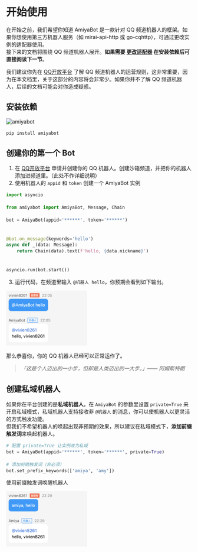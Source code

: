 # 开始使用

在开始之前，我们希望你知道 AmiyaBot 是一款针对 QQ 频道机器人的框架。如果你想使用第三方机器人服务（如 mirai-api-http 或
go-cqhttp），可通过更改实例的适配器使用。<br>
接下来的文档将围绕 QQ 频道机器人展开。**如果需要 [更改适配器](/develop/basic/selectAdapter)
在安装依赖后可直接阅读下一节**。

我们建议你先在 [QQ开放平台](https://bot.q.qq.com/wiki) 了解 QQ 频道机器人的运营规则，这非常重要，因为在本文档里，关于这部分的内容将会非常少。如果你并不了解
QQ
频道机器人，后续的文档可能会对你造成疑惑。

## 安装依赖

![amiyabot](https://img.shields.io/pypi/v/amiyabot)

```bash
pip install amiyabot
```

## 创建你的第一个 Bot

1. 在 [QQ开放平台](https://q.qq.com/) 申请并创建你的 QQ 机器人。创建沙箱频道，并把你的机器人添加进频道里。（此处不作详细说明）
2. 使用机器人的 `appid` 和 `token` 创建一个 AmiyaBot 实例

```python
import asyncio

from amiyabot import AmiyaBot, Message, Chain

bot = AmiyaBot(appid='******', token='******')


@bot.on_message(keywords='hello')
async def _(data: Message):
    return Chain(data).text(f'hello, {data.nickname}')


asyncio.run(bot.start())
```

3. 运行代码，在频道里输入 `@机器人 hello`，你预期会看到如下输出。

<img style="width: 220px" src="../../assets/examples/hello.png" alt="image">

那么恭喜你，你的 QQ 机器人已经可以正常运作了。

> _「这是个人迈出的一小步，但却是人类迈出的一大步。」—— 阿姆斯特朗_

## 创建私域机器人

如果你在平台创建的是**私域机器人**，在 `AmiyaBot` 的参数里设置 `private=True`
来开启私域模式，私域机器人支持接收非 `@机器人` 的消息，你可以使机器人以更灵活的方式触发功能。<br>
但我们不希望机器人的唤起出现非预期的效果，所以建议在私域模式下，**添加前缀触发词**来唤起机器人。

```python
# 配置 private=True 让实例改为私域
bot = AmiyaBot(appid='******', token='******', private=True)

# 添加前缀触发词（非必须）
bot.set_prefix_keywords(['amiya', 'amy'])
```

使用前缀触发词唤醒机器人

<img style="width: 220px" src="../../assets/examples/hello2.png" alt="image">
